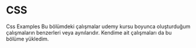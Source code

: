 # CSS
Css Examples
Bu bölümdeki çalışmalar udemy kursu boyunca oluşturduğum çalışmaların benzerleri veya aynılarıdır. Kendime ait çalışmaları da bu bölüme yükledim.
